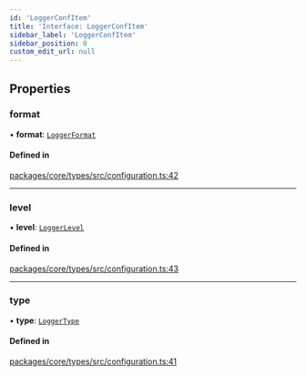 ```yaml
---
id: 'LoggerConfItem'
title: 'Interface: LoggerConfItem'
sidebar_label: 'LoggerConfItem'
sidebar_position: 0
custom_edit_url: null
---
```


## Properties

### format

• **format**: [`LoggerFormat`](../modules.md#loggerformat)

#### Defined in

[packages/core/types/src/configuration.ts:42](https://github.com/verdaccio/verdaccio/blob/10057a4ff/packages/core/types/src/configuration.ts#L42)

---

### level

• **level**: [`LoggerLevel`](../modules.md#loggerlevel)

#### Defined in

[packages/core/types/src/configuration.ts:43](https://github.com/verdaccio/verdaccio/blob/10057a4ff/packages/core/types/src/configuration.ts#L43)

---

### type

• **type**: [`LoggerType`](../modules.md#loggertype)

#### Defined in

[packages/core/types/src/configuration.ts:41](https://github.com/verdaccio/verdaccio/blob/10057a4ff/packages/core/types/src/configuration.ts#L41)
